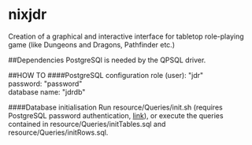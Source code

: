 nixjdr
======

Creation of a graphical and interactive interface for tabletop role-playing game (like Dungeons and Dragons, Pathfinder etc.)

##Dependencies
PostgreSQl is needed by the QPSQL driver.

##HOW TO
####PostgreSQL configuration
role (user): "jdr"  
password: "password"  
database name: "jdrdb"

####Database initialisation
Run resource/Queries/init.sh (requires PostgreSQL password authentication, [link](http://stackoverflow.com/questions/18664074/getting-error-peer-authentication-failed-for-user-postgres-when-trying-to-ge)), or execute the queries contained in resource/Queries/initTables.sql and resource/Queries/initRows.sql.
